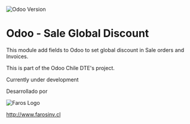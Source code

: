 ![Odoo Version](https://img.shields.io/badge/Odoo%20Version-9.0-orange.svg?style=plastic)

# Odoo - Sale Global Discount

This module add fields to Odoo to set global discount in Sale orders and Invoices.

This is part of the Odoo Chile DTE's project.

Currently under development

Desarrollado por

![Faros Logo](http://farosinv.cl/wp-content/uploads/2016/03/logo_horizantal.png)

http://www.farosinv.cl

